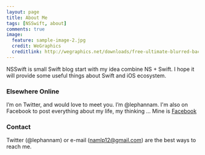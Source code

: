 ```yaml
---
layout: page
title: About Me
tags: [NSSwift, about]
comments: true
image:
  feature: sample-image-2.jpg
  credit: WeGraphics
  creditlink: http://wegraphics.net/downloads/free-ultimate-blurred-background-pack/
---
```


NSSwift is small Swift blog start with my idea combine NS + Swift. I hope it will provide some useful things about Swift and iOS ecosystem.

### Elsewhere Online
I’m on Twitter, and would love to meet you. I’m @lephannam.
I'm also on Facebook to post everything about my life, my thinking ... Mine is [Facebook](https://www.facebook.com/profile.php?id=100005773530429)

### Contact
Twitter (@lephannam) or e-mail (namlp12@gmail.com) are the best ways to reach me.
